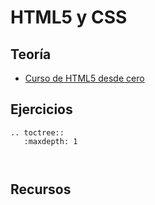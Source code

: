 # HTML5 y CSS

## Teoría

* [Curso de HTML5 desde cero](https://libro.cursohtml5desdecero.com/)

## Ejercicios

```eval_rst
.. toctree::
   :maxdepth: 1
   
   
```

## Recursos

